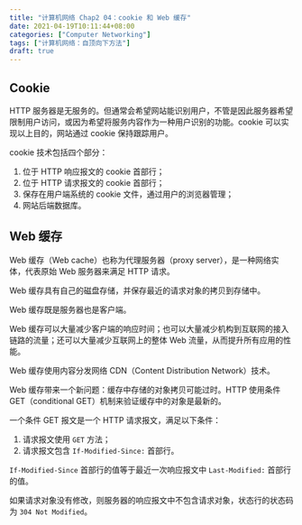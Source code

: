 ```yaml
---
title: "计算机网络 Chap2 04：cookie 和 Web 缓存"
date: 2021-04-19T10:11:44+08:00
categories: ["Computer Networking"]
tags: ["计算机网络：自顶向下方法"]
draft: true
---
```


## Cookie

HTTP 服务器是无服务的。但通常会希望网站能识别用户，不管是因此服务器希望限制用户访问，或因为希望将服务内容作为一种用户识别的功能。cookie 可以实现以上目的，网站通过 cookie 保持跟踪用户。

<!--more-->

cookie 技术包括四个部分：

1. 位于 HTTP 响应报文的 cookie 首部行；
2. 位于 HTTP 请求报文的 cookie 首部行；
3. 保存在用户端系统的 cookie 文件，通过用户的浏览器管理；
4. 网站后端数据库。

## Web 缓存

Web 缓存（Web cache）也称为代理服务器（proxy server），是一种网络实体，代表原始 Web 服务器来满足 HTTP 请求。

Web 缓存具有自己的磁盘存储，并保存最近的请求对象的拷贝到存储中。

Web 缓存既是服务器也是客户端。

Web 缓存可以大量减少客户端的响应时间；也可以大量减少机构到互联网的接入链路的流量；还可以大量减少互联网上的整体 Web 流量，从而提升所有应用的性能。

Web 缓存使用内容分发网络 CDN（Content Distribution Network）技术。

Web 缓存带来一个新问题：缓存中存储的对象拷贝可能过时。HTTP 使用条件 GET（conditional GET）机制来验证缓存中的对象是最新的。

一个条件 GET 报文是一个 HTTP 请求报文，满足以下条件：

1. 请求报文使用 `GET` 方法；
2. 请求报文包含 `If-Modified-Since:` 首部行。

`If-Modified-Since` 首部行的值等于最近一次响应报文中 `Last-Modified:` 首部行的值。

如果请求对象没有修改，则服务器的响应报文中不包含请求对象，状态行的状态码为 `304 Not Modified`。